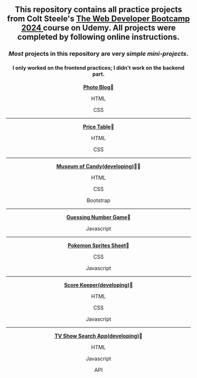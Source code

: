 
<div align="center">

<h2>This repository contains all practice projects from Colt Steele's <a href="https://www.udemy.com/course/the-web-developer-bootcamp/">The Web Developer Bootcamp 2024 </a> course on Udemy. All projects were completed by following online instructions.</h2>
<h3 ><em>Most</em> projects in this repository are very <em>simple mini-projects</em>.</h3>
<h4>I only worked on the frontend practices; I didn't work on the backend part.</h4>
<p><a href="https://github.com/DayDreamYGithub/Udemy-WebDevelopment-Practice/tree/main/PhotoBlog"><strong>Photo Blog</strong></a>🌟</p>
  <p>HTML</p>
  <p>CSS</p>
  <hr>
<p><a href="https://github.com/DayDreamYGithub/Udemy-WebDevelopment-Practice/tree/main/PriceTable"><strong>Price Table</strong></a>🌟</p>
  <p>HTML</p>
  <p>CSS</p>
  <hr>
<p><a href="#"><strong>Museum of Candy(developing)</strong></a>🌟🌟</p>
  <p>HTML</p>
  <p>CSS</p>
  <p>Bootstrap</p>
  <hr>
<p><a href="https://github.com/DayDreamYGithub/Udemy-WebDevelopment-Practice/tree/main/GuessingGame"><strong>Guessing Number Game</strong></a>🌟</p>
  <p>Javascript</p>
  <hr>
<p><a href="https://github.com/DayDreamYGithub/Udemy-WebDevelopment-Practice/tree/main/PokemonSpritesSheet"><strong>Pokemon Sprites Sheet</strong></a>🌟</p>
  <p>CSS</p>
  <p>Javascript</p>
  <hr>
<p><a href="#"><strong>Score Keeper(developing)</strong></a>🌟</p>
  <p>HTML</p>
  <p>CSS</p>
  <p>Javascript</p>
  <hr>
<p><a href="#"><strong>TV Show Search App(developing)</strong></a>🌟</p>
  <p>HTML</p>
  <p>Javascript</p>
  <p>API</p>




</div>

